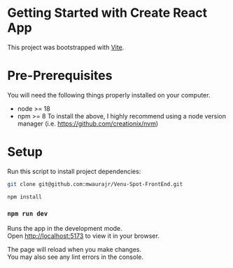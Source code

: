 # Getting Started with Create React App

This project was bootstrapped with [Vite](https://vitejs.dev/).

Pre-Prerequisites
======================================================================
You will need the following things properly installed on your computer.

- node >= 18
- npm >= 8
To install the above, I highly recommend using a node version manager (i.e. https://github.com/creationix/nvm)

Setup
=====================================================================
Run this script to install project dependencies:
```Bash
git clone git@github.com:mwaurajr/Venu-Spot-FrontEnd.git
```

```Javascript
npm install
```

### `npm run dev`

Runs the app in the development mode.\
Open [http://localhost:5173](http://localhost:5173) to view it in your browser.

The page will reload when you make changes.\
You may also see any lint errors in the console.
